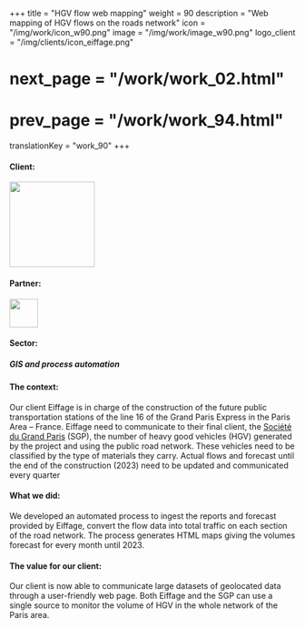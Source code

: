 +++
title = "HGV flow web mapping"
weight = 90
description = "Web mapping of HGV flows on the roads network"
icon = "/img/work/icon_w90.png"
image = "/img/work/image_w90.png"
logo_client = "/img/clients/icon_eiffage.png"
# next_page = "/work/work_02.html"
# prev_page = "/work/work_94.html"
translationKey = "work_90"
+++

<!-- Client -->
<div class="row">
	<div class="col-sm-3"><h4>Client:</h4></div>
	<!--  <div class="col-sm-3"> <h3><a href = "https://www.eiffage.com/" target="_blank">Eiffage</a> </h3> </div>-->
	<div class="col-sm-3"><a href = "https://www.eiffage.com/" target="_blank"/> <img src="/img/clients/icon_eiffage.svg" width="150px"/></a></div>
	<!-- <div class="col-sm-3"></div> -->
</div>	

<!-- Partner -->
<div class="row">
	<div class="col-sm-3"><h4>Partner:</h4></div>
	<!--  <div class="col-sm-3"> <h5><a href = "http://www.cdvia.fr/" target="_blank">CDVIA</a> </h4> </div>-->
	<div class="col-sm-3"><a href = "http://www.cdvia.fr/" target="_blank"/> <img src="/img/clients/icon_cdvia.svg" height="50px"/></a></div>
</div>	

<!-- Sector -->
<div class="row">
	<div class="col-sm-3"><h4>Sector:</h4></div>
	<div class="col-sm-3"> <h5>GIS and process automation</div>
	<div class="col-sm-3"></div>
</div>	

<h4>The context:</h4> 
<p>
Our client Eiffage is in charge of the construction of the future public transportation stations of the line 16 of the Grand Paris Express in the Paris Area – France. Eiffage need to communicate to their final client, the <a href = "https://www.societedugrandparis.fr/" target="_blank">Société du Grand Paris</a> (SGP), the number of heavy good vehicles (HGV) generated by the project and using the public road network. These vehicles need to be classified by the type of materials they carry. Actual flows and forecast until the end of the construction (2023) need to be updated and communicated every quarter
</p>

<h4>What we did:</h4>
<p>
We developed an automated process to ingest the reports and forecast provided by Eiffage, convert the flow data into total traffic on each section of the road network. The process generates HTML maps giving the volumes forecast for every month until 2023.
</p>

<h4>The value for our client:</h4>
<p>
Our client is now able to communicate large datasets of geolocated data through a user-friendly web page. Both Eiffage and the SGP can use a single source to monitor the volume of HGV in the whole network of the Paris area.
</p>
